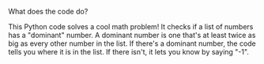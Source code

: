 What does the code do?

This Python code solves a cool math problem! It checks if a list of numbers has a "dominant" number. A dominant number is one that's at least twice as big as every other number in the list. If there's a dominant number, the code tells you where it is in the list. If there isn't, it lets you know by saying "-1".
